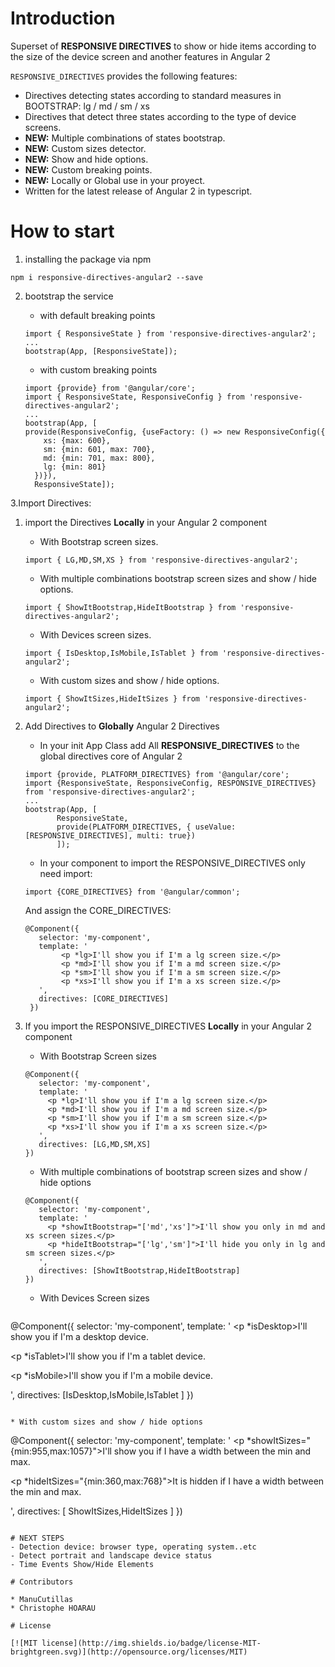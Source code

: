 
# Introduction
Superset of **RESPONSIVE DIRECTIVES** to show or hide items according to the size of the device screen and another features in Angular 2

`RESPONSIVE_DIRECTIVES` provides the following features:
 - Directives detecting states according to standard measures in BOOTSTRAP: lg / md / sm / xs
 - Directives that detect three states according to the type of device screens.
 - **NEW:** Multiple combinations of states bootstrap.
 - **NEW:** Custom sizes detector.
 - **NEW:** Show and hide options.
 - **NEW:** Custom breaking points.
 - **NEW:** Locally or Global use in your proyect.
 - Written for the latest release of Angular 2 in typescript.
 
# How to start
 
1. installing the package via npm 
 ```
npm i responsive-directives-angular2 --save
 ```

2. bootstrap the service
	
   * with default breaking points
   
    ```
    import { ResponsiveState } from 'responsive-directives-angular2';
    ...
    bootstrap(App, [ResponsiveState]);
    ```

	* with custom breaking points
	  
    ```
    import {provide} from '@angular/core';
    import { ResponsiveState, ResponsiveConfig } from 'responsive-directives-angular2';
    ...
    bootstrap(App, [
    provide(ResponsiveConfig, {useFactory: () => new ResponsiveConfig({
        xs: {max: 600},
        sm: {min: 601, max: 700},
        md: {min: 701, max: 800},
        lg: {min: 801}
      })}),
      ResponsiveState]);
     ```

 
3.Import Directives:

   1. import the Directives **Locally** in your Angular 2 component
      
      * With Bootstrap screen sizes.
      
       ```
       import { LG,MD,SM,XS } from 'responsive-directives-angular2';
       ```
      
      * With multiple combinations bootstrap screen sizes and show / hide options.
      
      ```
      import { ShowItBootstrap,HideItBootstrap } from 'responsive-directives-angular2';
      ```
      
      * With Devices screen sizes.
      
      ```
      import { IsDesktop,IsMobile,IsTablet } from 'responsive-directives-angular2';
      ```
      
      * With custom sizes and show / hide options.
      
      ```
      import { ShowItSizes,HideItSizes } from 'responsive-directives-angular2';
      ```
      
   2. Add Directives to **Globally** Angular 2 Directives
      
      - In your init App Class add All **RESPONSIVE_DIRECTIVES** to the global directives core of Angular 2
      
      ```
      import {provide, PLATFORM_DIRECTIVES} from '@angular/core';
      import {ResponsiveState, ResponsiveConfig, RESPONSIVE_DIRECTIVES} from 'responsive-directives-angular2';
      ...
      bootstrap(App, [
             ResponsiveState,
             provide(PLATFORM_DIRECTIVES, { useValue: [RESPONSIVE_DIRECTIVES], multi: true})
             ]);
      ```
      
      * In your component to import the RESPONSIVE_DIRECTIVES only need import: 
     
      ```
      import {CORE_DIRECTIVES} from '@angular/common';
      ```
      
      And assign the CORE_DIRECTIVES:
      
      ```
      @Component({
         selector: 'my-component',
         template: '
              <p *lg>I'll show you if I'm a lg screen size.</p>
              <p *md>I'll show you if I'm a md screen size.</p>
              <p *sm>I'll show you if I'm a sm screen size.</p>
              <p *xs>I'll show you if I'm a xs screen size.</p>
         ',
         directives: [CORE_DIRECTIVES]
       })
      ```
 
4. If you import the RESPONSIVE_DIRECTIVES **Locally** in your Angular 2 component 

   * With Bootstrap Screen sizes
   
   ```
   @Component({
      selector: 'my-component',
      template: '
        <p *lg>I'll show you if I'm a lg screen size.</p>
        <p *md>I'll show you if I'm a md screen size.</p>
        <p *sm>I'll show you if I'm a sm screen size.</p>
        <p *xs>I'll show you if I'm a xs screen size.</p>
      ',
      directives: [LG,MD,SM,XS]
   })
   ```
   
   * With multiple combinations of bootstrap screen sizes and show / hide options
  
   ```
   @Component({
      selector: 'my-component',
      template: '
        <p *showItBootstrap="['md','xs']">I'll show you only in md and xs screen sizes.</p>
        <p *hideItBootstrap="['lg','sm']">I'll hide you only in lg and sm screen sizes.</p>
      ',
      directives: [ShowItBootstrap,HideItBootstrap]
   })
   ```
   
   * With Devices Screen sizes
  
   ```
  @Component({
     selector: 'my-component',
     template: '
       <p *isDesktop>I'll show you if I'm a desktop device.</p>
       <p *isTablet>I'll show you if I'm a tablet device.</p>
       <p *isMobile>I'll show you if I'm a mobile device.</p>
     ',
     directives: [IsDesktop,IsMobile,IsTablet ]
  })
  ```
 
  * With custom sizes and show / hide options
 
  ```
  @Component({
    selector: 'my-component',
    template: '
      <p *showItSizes="{min:955,max:1057}">I'll show you if I have a width between the min and max.</p>
      <p *hideItSizes="{min:360,max:768}">It is hidden if I have a width between the min and max.</p>
    ',
    directives: [ ShowItSizes,HideItSizes ]
  })
  ```

# NEXT STEPS 
- Detection device: browser type, operating system..etc
- Detect portrait and landscape device status
- Time Events Show/Hide Elements

# Contributors

 * ManuCutillas 
 * Christophe HOARAU

# License

[![MIT license](http://img.shields.io/badge/license-MIT-brightgreen.svg)](http://opensource.org/licenses/MIT)

